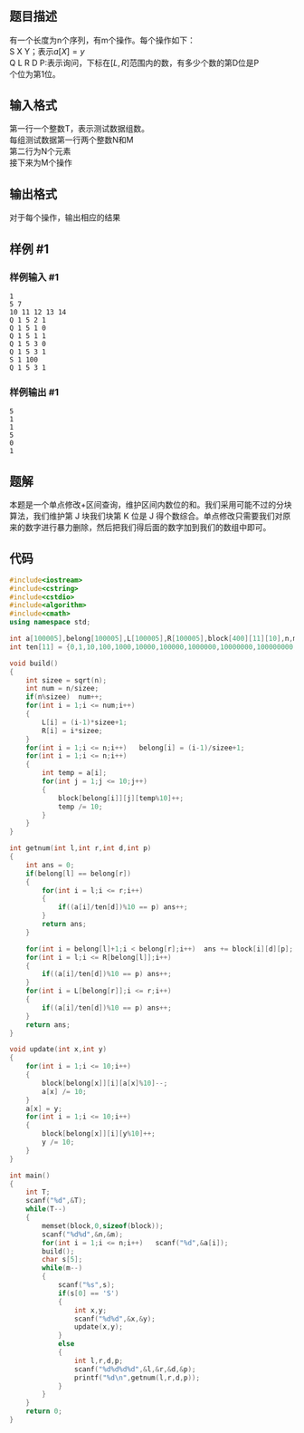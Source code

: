 # 
## 题目描述
有一个长度为n个序列，有m个操作。每个操作如下：  
S X Y；表示$a[X]=y$  
Q L R D P:表示询问，下标在$[L,R]$范围内的数，有多少个数的第D位是P  
个位为第1位。

## 输入格式
第一行一个整数T，表示测试数据组数。  
每组测试数据第一行两个整数N和M  
第二行为N个元素  
接下来为M个操作


## 输出格式
对于每个操作，输出相应的结果


## 样例 #1

### 样例输入 #1

```
1
5 7
10 11 12 13 14
Q 1 5 2 1
Q 1 5 1 0
Q 1 5 1 1
Q 1 5 3 0
Q 1 5 3 1
S 1 100
Q 1 5 3 1
```

### 样例输出 #1

```
5
1
1
5
0
1
```


## 题解
本题是一个单点修改+区间查询，维护区间内数位的和。我们采用可能不过的分块算法，我们维护第 J 块我们块第 K 位是 J 得个数综合。单点修改只需要我们对原来的数字进行暴力删除，然后把我们得后面的数字加到我们的数组中即可。


## 代码
```cpp
#include<iostream>
#include<cstring>
#include<cstdio>
#include<algorithm>
#include<cmath>
using namespace std;

int a[100005],belong[100005],L[100005],R[100005],block[400][11][10],n,m;
int ten[11] = {0,1,10,100,1000,10000,100000,1000000,10000000,100000000,1000000000};

void build()
{
    int sizee = sqrt(n);
    int num = n/sizee;
    if(n%sizee)  num++;
    for(int i = 1;i <= num;i++)
    {
        L[i] = (i-1)*sizee+1;
        R[i] = i*sizee;
    }
    for(int i = 1;i <= n;i++)   belong[i] = (i-1)/sizee+1;
    for(int i = 1;i <= n;i++)
    {
        int temp = a[i];
        for(int j = 1;j <= 10;j++)
        {
            block[belong[i]][j][temp%10]++;
            temp /= 10;
        }
    }
}

int getnum(int l,int r,int d,int p)
{
    int ans = 0;
    if(belong[l] == belong[r])
    {
        for(int i = l;i <= r;i++)
        {
            if((a[i]/ten[d])%10 == p) ans++;
        }
        return ans;
    }

    for(int i = belong[l]+1;i < belong[r];i++)  ans += block[i][d][p];
    for(int i = l;i <= R[belong[l]];i++)
    {
        if((a[i]/ten[d])%10 == p) ans++;
    }
    for(int i = L[belong[r]];i <= r;i++)
    {
        if((a[i]/ten[d])%10 == p) ans++;
    }
    return ans;
}

void update(int x,int y)
{
    for(int i = 1;i <= 10;i++)
    {
        block[belong[x]][i][a[x]%10]--;
        a[x] /= 10;
    }
    a[x] = y;
    for(int i = 1;i <= 10;i++)
    {
        block[belong[x]][i][y%10]++;
        y /= 10;
    }
}

int main()
{
    int T;
    scanf("%d",&T);
    while(T--)
    {
        memset(block,0,sizeof(block));
        scanf("%d%d",&n,&m);
        for(int i = 1;i <= n;i++)   scanf("%d",&a[i]);
        build();
        char s[5];
        while(m--)
        {
            scanf("%s",s);
            if(s[0] == 'S')
            {
                int x,y;
                scanf("%d%d",&x,&y);
                update(x,y);
            }
            else
            {
                int l,r,d,p;
                scanf("%d%d%d%d",&l,&r,&d,&p);
                printf("%d\n",getnum(l,r,d,p));
            }
        }
    }
    return 0;
}
```